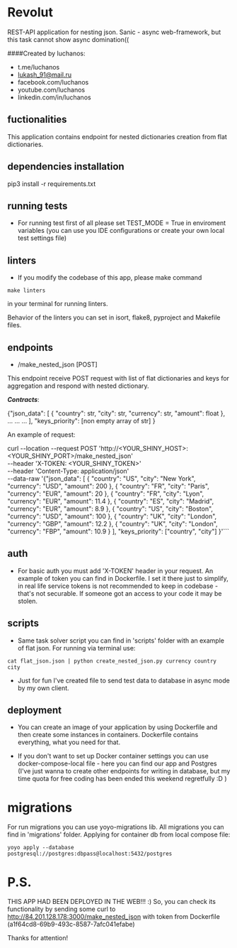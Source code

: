 # Revolut
REST-API application for nesting json. Sanic - async web-framework, but this task 
cannot show async domination((

####Created by luchanos:

- t.me/luchanos
- lukash_91@mail.ru
- facebook.com/luchanos
- youtube.com/luchanos
- linkedin.com/in/luchanos

## fuctionalities
This application contains endpoint for nested dictionaries
creation from flat dictionaries.

## dependencies installation
pip3 install -r requirements.txt

## running tests

- For running test first of all please set TEST_MODE = True in enviroment
variables (you can use you IDE configurations or create your own local test settings file)

## linters

- If you modify the codebase of this app, please make command
  
```make linters```

in your terminal for running linters.

Behavior of the linters you can set in isort, flake8, pyproject and Makefile files.

## endpoints

- /make_nested_json [POST]

This endpoint receive POST request with list of flat dictionaries and keys for aggregation and respond with 
nested dictionary.

<i><b>Contracts</i></b>:

{"json_data": [
  {
    "country": str,
    "city": str,
    "currency": str,
    "amount": float
  },
  ...
  ...
  ...
],
"keys_priority": [non empty array of str]
}

An example of request:

curl --location --request POST 'http://<YOUR_SHINY_HOST>:<YOUR_SHINY_PORT>/make_nested_json' \
--header 'X-TOKEN: <YOUR_SHINY_TOKEN>' \
--header 'Content-Type: application/json' \
--data-raw '{"json_data": [
  {
    "country": "US",
    "city": "New York",
    "currency": "USD",
    "amount": 200
  },
  {
    "country": "FR",
    "city": "Paris",
    "currency": "EUR",
    "amount": 20
  },
  {
    "country": "FR",
    "city": "Lyon",
    "currency": "EUR",
    "amount": 11.4
  },
  {
    "country": "ES",
    "city": "Madrid",
    "currency": "EUR",
    "amount": 8.9
  },
  {
    "country": "US",
    "city": "Boston",
    "currency": "USD",
    "amount": 100
  },
  {
    "country": "UK",
    "city": "London",
    "currency": "GBP",
    "amount": 12.2
  },
  {
    "country": "UK",
    "city": "London",
    "currency": "FBP",
    "amount": 10.9
  }
],
"keys_priority": ["country", "city"]
}'```

## auth

- For basic auth you must add 'X-TOKEN' header in your request. An example of token you can find in Dockerfile.
I set it there just to simplify, in real life service tokens is not recommended to keep in codebase - that's
not securable. If someone got an access to your code it may be stolen.

## scripts

- Same task solver script you can find in 'scripts' folder with an example of flat json. For running via terminal use:

```cat flat_json.json | python create_nested_json.py currency country city```

- Just for fun I've created file to send test data to database in async mode by my own client.

## deployment

- You can create an image of your application by using Dockerfile and then create some instances in containers. Dockerfile
contains everything, what you need for that.

- If you don't want to set up Docker container settings you can use docker-compose-local file - here you can find our app
and Postgres (I've just wanna to create other endpoints for writing in database, but my time quota for free coding has
been ended this weekend regretfully :D )
  
# migrations

For run migrations you can use yoyo-migrations lib. All migrations you can find in 'migrations' folder.
Applying for container db from local compose file:

```yoyo apply --database postgresql://postgres:dbpass@localhost:5432/postgres```

# P.S. 
THIS APP HAD BEEN DEPLOYED IN THE WEB!!! :)
So, you can check its functionality by sending some curl to http://84.201.128.178:3000/make_nested_json with 
token from Dockerfile (a1f64cd8-69b9-493c-8587-7afc041efabe)

Thanks for attention!
